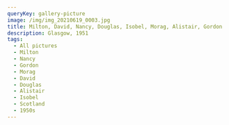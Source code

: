 ```yaml
---
queryKey: gallery-picture
image: /img/img_20210619_0003.jpg
title: Milton, David, Nancy, Douglas, Isobel, Morag, Alistair, Gordon
description: Glasgow, 1951
tags:
  - All pictures
  - Milton
  - Nancy
  - Gordon
  - Morag
  - David
  - Douglas
  - Alistair
  - Isobel
  - Scotland
  - 1950s
---
```

